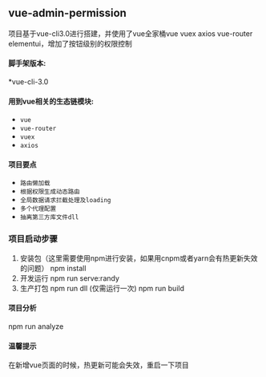 ## vue-admin-permission
项目基于vue-cli3.0进行搭建，并使用了vue全家桶vue vuex axios vue-router elementui，增加了按钮级别的权限控制


#### 脚手架版本:
 *vue-cli-3.0

 #### 用到vue相关的生态链模块:
  * `vue`
  * `vue-router`
  * `vuex`
  * `axios`

 #### 项目要点
  * `路由懒加载`
  * `根据权限生成动态路由`
  * `全局数据请求拦截处理及loading`
  * `多个代理配置`
  * `抽离第三方库文件dll`

  ### 项目启动步骤
1. 安装包（这里需要使用npm进行安装，如果用cnpm或者yarn会有热更新失效的问题）
   npm install 
2. 开发运行
    npm run serve:randy
3. 生产打包
    npm run dll (仅需运行一次)
    npm run build

 #### 项目分析
  npm run analyze

   #### 温馨提示
   在新增vue页面的时候，热更新可能会失效，重启一下项目
